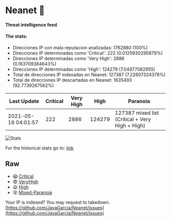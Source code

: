 # Neanet :hocho:
#### Threat intelligence feed
#### The stats:

- Direcciones IP con mala reputacion analizadas: 1762880 (100%)
- Direcciones IP determinadas como 'Critical':  222 (0.0125930295879%)
- Direcciones IP determinadas como 'Very High':  2886 (0.163709384643%)
- Direcciones IP determinadas como 'High':  124279 (7.04977082955)
- Total de direcciones IP indexadas en Neanet:  127387 (7.22607324378%)
- Total de direcciones IP descartadas en Neanet:  1635493 (92.7739267562%)

| Last Update | Critical | Very High | High | Paranoia |
| --- | --- | --- | --- | --- |
| 2021-05-16 04:01:57 | 222 | 2886 | 124279 | 127387 mixed list (Critical + Very High + High)|

![Stats](https://docs.google.com/spreadsheets/d/e/2PACX-1vSnaNMIXVabIpDJjufMlzH7poXnshF3mgd8Is1g9ytUEzVsP5my4Trn8f-xkoLLQ38xpL3HtmUexLo6/pubchart?oid=501124687&format=image)

For the historical stats go to: [link](/stats.csv)
## Raw
- :scream: [Critical](https://raw.githubusercontent.com/JavaGarcia/Neanet/master/blacklists/neanet_critical.txt)
- :fearful: [VeryHigh](https://raw.githubusercontent.com/JavaGarcia/Neanet/master/blacklists/neanet_veryHigh.txtt)
- :frowning: [High](https://raw.githubusercontent.com/JavaGarcia/Neanet/master/blacklists/neanet_high.txt)
- :dizzy_face: [Mixed-Paranoia](https://raw.githubusercontent.com/JavaGarcia/Neanet/master/blacklists/neanet_all.txt)


Your IP is indexed? You may request to takedown. [https://github.com/JavaGarcia/Neanet/issues](https://github.com/JavaGarcia/Neanet/issues)





























































































































































































































































































































































































































































































































































































































































































































































































































































































































































































































































































































































































































































































































































































































































































































































































































































































































































































































































































































































































































































































































































































































































































































































































































































































































































































































































































































































































































































































































































































































































































































































































































































































































































































































































































































































































































































































































































































































































































































































































































































































































































































































































































































































































































































































































































































































































































































































































































































































































































































































































































































































































































































































































































































































































































































































































































































































































































































































































































































































































































































































































































































































































































































































































































































































































































































